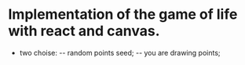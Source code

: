 # Implementation of the game of life with react and canvas.
- two choise:
-- random points seed;
-- you are drawing points;
